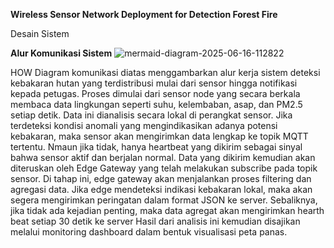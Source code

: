 **Wireless Sensor Network Deployment for Detection Forest Fire**

Desain Sistem

**Alur Komunikasi Sistem**
![mermaid-diagram-2025-06-16-112822](https://github.com/user-attachments/assets/9764e6cf-1a5a-4608-9248-cc17891de6bb)

HOW
Diagram komunikasi diatas menggambarkan alur kerja sistem deteksi kebakaran hutan yang terdistribusi mulai dari sensor hingga notifikasi kepada petugas. 
Proses dimulai dari sensor node yang secara berkala membaca data lingkungan seperti suhu, kelembaban, asap, dan PM2.5 setiap detik. 
Data ini dianalisis secara lokal di perangkat sensor. Jika terdeteksi kondisi anomali yang mengindikasikan adanya potensi kebakaran, 
maka sensor akan mengirimkan data lengkap ke topik MQTT tertentu. Nmaun jika tidak, hanya heartbeat yang dikirim sebagai sinyal bahwa sensor aktif dan berjalan normal. 
Data yang dikirim kemudian akan diteruskan oleh Edge Gateway yang telah melakukan subscribe pada topik sensor. Di tahap ini, edge gateway akan menjalankan proses filtering dan agregasi data.
Jika edge mendeteksi indikasi kebakaran lokal, maka akan segera mengirimkan peringatan dalam format JSON ke server. Sebaliknya, jika tidak ada kejadian penting, maka data agregat akan mengirimkan hearth beat setiap 30 detik ke server 
Hasil dari analisis ini kemudian disajikan melalui monitoring dashboard dalam bentuk visualisasi peta panas. 
